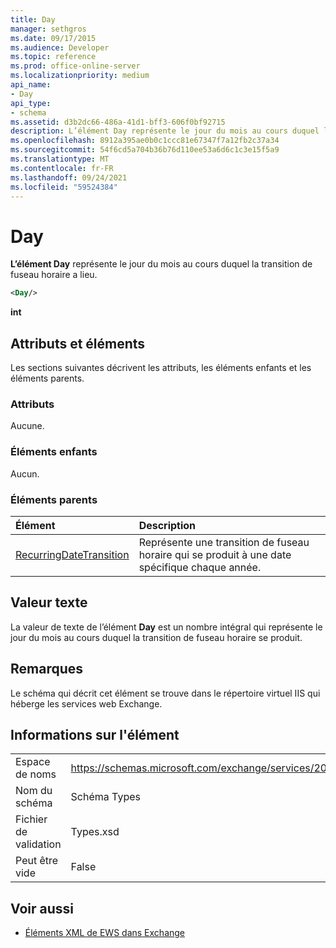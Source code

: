 ```yaml
---
title: Day
manager: sethgros
ms.date: 09/17/2015
ms.audience: Developer
ms.topic: reference
ms.prod: office-online-server
ms.localizationpriority: medium
api_name:
- Day
api_type:
- schema
ms.assetid: d3b2dc66-486a-41d1-bff3-606f0bf92715
description: L’élément Day représente le jour du mois au cours duquel la transition de fuseau horaire a lieu.
ms.openlocfilehash: 8912a395ae0b0c1ccc81e67347f7a12fb2c37a34
ms.sourcegitcommit: 54f6cd5a704b36b76d110ee53a6d6c1c3e15f5a9
ms.translationtype: MT
ms.contentlocale: fr-FR
ms.lasthandoff: 09/24/2021
ms.locfileid: "59524384"
---
```

# <a name="day"></a>Day

**L’élément Day** représente le jour du mois au cours duquel la transition de fuseau horaire a lieu. 
  
```xml
<Day/>
```

**int**

## <a name="attributes-and-elements"></a>Attributs et éléments

Les sections suivantes décrivent les attributs, les éléments enfants et les éléments parents.
  
### <a name="attributes"></a>Attributs

Aucune.
  
### <a name="child-elements"></a>Éléments enfants

Aucun.
  
### <a name="parent-elements"></a>Éléments parents

|**Élément**|**Description**|
|:-----|:-----|
|[RecurringDateTransition](recurringdatetransition.md) <br/> |Représente une transition de fuseau horaire qui se produit à une date spécifique chaque année.  <br/> |
   
## <a name="text-value"></a>Valeur texte

La valeur de texte de l’élément **Day** est un nombre intégral qui représente le jour du mois au cours duquel la transition de fuseau horaire se produit. 
  
## <a name="remarks"></a>Remarques

Le schéma qui décrit cet élément se trouve dans le répertoire virtuel IIS qui héberge les services web Exchange.
  
## <a name="element-information"></a>Informations sur l'élément

|||
|:-----|:-----|
|Espace de noms  <br/> |https://schemas.microsoft.com/exchange/services/2006/types  <br/> |
|Nom du schéma  <br/> |Schéma Types  <br/> |
|Fichier de validation  <br/> |Types.xsd  <br/> |
|Peut être vide  <br/> |False  <br/> |
   
## <a name="see-also"></a>Voir aussi

- [Éléments XML de EWS dans Exchange](ews-xml-elements-in-exchange.md)


